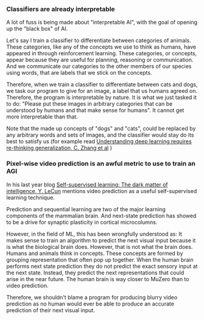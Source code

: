 ### Classifiers are already interpretable

A lot of fuss is being made about "interpretable AI", with the goal of opening up the "black box" of AI.

Let's say I train a classifier to differentiate between categories of animals.
These categories, like any of the concepts we use to think as humans, have appeared in through reinforcement learning.
These categories, or concepts, appear because they are useful for planning, reasoning or communication.
And we communicate our categories to the other members of our species using words, that are labels that we stick on the concepts.

Therefore, when we train a classifier to differentiate between cats and dogs, we task our program to give for an image, a label that us humans agreed on.
Therefore, the program is interpretable by nature. It is what we just tasked it to do:
"Please put these images in arbitrary categories that can be understood by humans and that make sense for humans".
It cannot get more interpretable than that.

Note that the made up concepts of "dogs" and "cats", could be replaced by any arbitrary words and sets of images, and the classifier would stay do its best to satisfy us (for example read [Understanding deep learning requires re-thinking generalization, C. Zhang et al](https://arxiv.org/pdf/1611.03530.pdf) )

### Pixel-wise video prediction is an awful metric to use to train an AGI

In his last year blog [Self-supervised learning: The dark matter of intelligence, Y. LeCun](https://ai.facebook.com/blog/self-supervised-learning-the-dark-matter-of-intelligence/) mentions video prediction as a useful self-supervised learning technique.

Prediction and sequential learning are two of the major learning components of the mammalian brain. And next-state prediction has showed to be a drive for synaptic plasticity in cortical microcolumns.

However, in the field of ML, this has been wrongfully understood as: 
It makes sense to train an algorithm to predict the next visual input because it is what the biological brain does.
However, that is not what the brain does. Humans and animals think in concepts. These concepts are formed by grouping representation that often pop up together.
When the human brain performs next state prediction they do not predict the exact sensory input at the next state. Instead, they predict the next representations that could arise in the near future.
The human brain is way closer to MuZero than to video prediction.

Therefore, we shouldn't blame a program for producing blurry video prediction as no human would ever be able to produce an accurate prediction of their next visual input.


